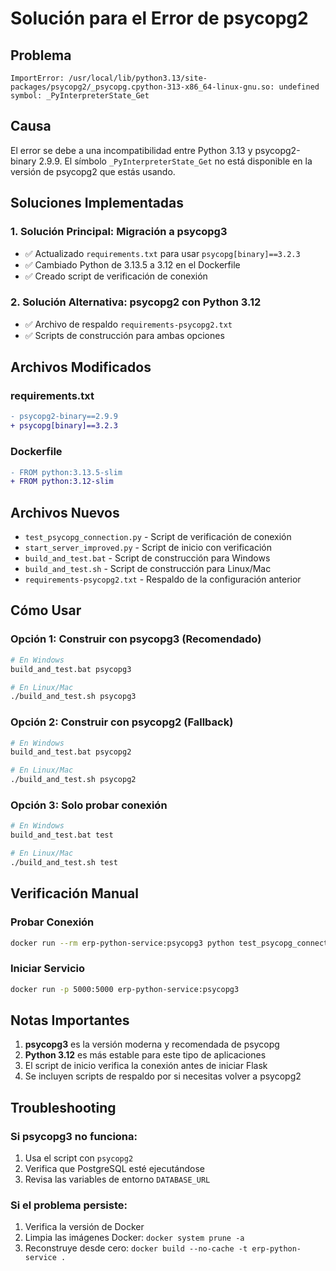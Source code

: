 # Solución para el Error de psycopg2

## Problema
```
ImportError: /usr/local/lib/python3.13/site-packages/psycopg2/_psycopg.cpython-313-x86_64-linux-gnu.so: undefined symbol: _PyInterpreterState_Get
```

## Causa
El error se debe a una incompatibilidad entre Python 3.13 y psycopg2-binary 2.9.9. El símbolo `_PyInterpreterState_Get` no está disponible en la versión de psycopg2 que estás usando.

## Soluciones Implementadas

### 1. Solución Principal: Migración a psycopg3
- ✅ Actualizado `requirements.txt` para usar `psycopg[binary]==3.2.3`
- ✅ Cambiado Python de 3.13.5 a 3.12 en el Dockerfile
- ✅ Creado script de verificación de conexión

### 2. Solución Alternativa: psycopg2 con Python 3.12
- ✅ Archivo de respaldo `requirements-psycopg2.txt`
- ✅ Scripts de construcción para ambas opciones

## Archivos Modificados

### requirements.txt
```diff
- psycopg2-binary==2.9.9
+ psycopg[binary]==3.2.3
```

### Dockerfile
```diff
- FROM python:3.13.5-slim
+ FROM python:3.12-slim
```

## Archivos Nuevos
- `test_psycopg_connection.py` - Script de verificación de conexión
- `start_server_improved.py` - Script de inicio con verificación
- `build_and_test.bat` - Script de construcción para Windows
- `build_and_test.sh` - Script de construcción para Linux/Mac
- `requirements-psycopg2.txt` - Respaldo de la configuración anterior

## Cómo Usar

### Opción 1: Construir con psycopg3 (Recomendado)
```bash
# En Windows
build_and_test.bat psycopg3

# En Linux/Mac
./build_and_test.sh psycopg3
```

### Opción 2: Construir con psycopg2 (Fallback)
```bash
# En Windows
build_and_test.bat psycopg2

# En Linux/Mac
./build_and_test.sh psycopg2
```

### Opción 3: Solo probar conexión
```bash
# En Windows
build_and_test.bat test

# En Linux/Mac
./build_and_test.sh test
```

## Verificación Manual

### Probar Conexión
```bash
docker run --rm erp-python-service:psycopg3 python test_psycopg_connection.py
```

### Iniciar Servicio
```bash
docker run -p 5000:5000 erp-python-service:psycopg3
```

## Notas Importantes

1. **psycopg3** es la versión moderna y recomendada de psycopg
2. **Python 3.12** es más estable para este tipo de aplicaciones
3. El script de inicio verifica la conexión antes de iniciar Flask
4. Se incluyen scripts de respaldo por si necesitas volver a psycopg2

## Troubleshooting

### Si psycopg3 no funciona:
1. Usa el script con `psycopg2`
2. Verifica que PostgreSQL esté ejecutándose
3. Revisa las variables de entorno `DATABASE_URL`

### Si el problema persiste:
1. Verifica la versión de Docker
2. Limpia las imágenes Docker: `docker system prune -a`
3. Reconstruye desde cero: `docker build --no-cache -t erp-python-service .`













